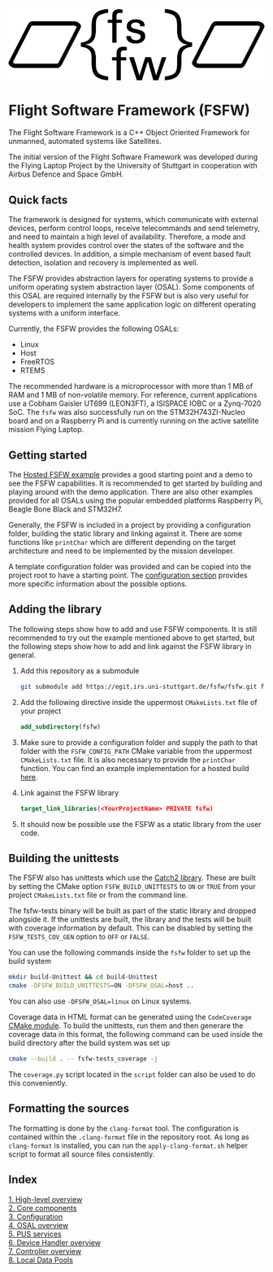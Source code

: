 ![FSFW Logo](misc/logo/FSFW_Logo_V3_bw.png)

# Flight Software Framework (FSFW)

The Flight Software Framework is a C++ Object Oriented Framework for unmanned,
automated systems like Satellites. 

The initial version of the Flight Software Framework was developed during
the Flying Laptop Project by the University of Stuttgart in cooperation
with Airbus Defence and Space GmbH.

## Quick facts

The framework is designed for systems, which communicate with external devices, perform control loops, receive telecommands and send telemetry, and need to maintain a high level of availability. Therefore, a mode and health system provides control over the states of the software and the controlled devices. In addition, a simple mechanism of event based fault detection, isolation and recovery is implemented as well. 

The FSFW provides abstraction layers for operating systems to provide a uniform operating system abstraction layer (OSAL). Some components of this OSAL are required internally by the FSFW but is also very useful for developers to implement the same application logic on different operating systems with a uniform interface.

Currently, the FSFW provides the following OSALs:

- Linux
- Host 
- FreeRTOS
- RTEMS

The recommended hardware is a microprocessor with more than 1 MB of RAM and 1 MB of non-volatile
memory. For reference, current applications use a Cobham Gaisler UT699 (LEON3FT), a
ISISPACE IOBC or a Zynq-7020 SoC. The `fsfw` was also successfully run on the
STM32H743ZI-Nucleo board and on a Raspberry Pi and is currently running on the active
satellite mission Flying Laptop.

## Getting started

The [Hosted FSFW example](https://egit.irs.uni-stuttgart.de/fsfw/fsfw-example-hosted) provides a
good starting point and a demo to see the FSFW capabilities.
It is recommended to get started by building and playing around with the demo application.
There are also other examples provided for all OSALs using the popular embedded platforms
Raspberry Pi, Beagle Bone Black and STM32H7.

Generally, the FSFW is included in a project by providing
a configuration folder, building the static library and linking against it. 
There are some functions like `printChar` which are different depending on the target architecture
and need to be implemented by the mission developer.

A template configuration folder was provided and can be copied into the project root to have
a starting point. The [configuration section](doc/README-config.md#top) provides more specific 
information about the possible options.

## Adding the library

The following steps show how to add and use FSFW components. It is still recommended to
try out the example mentioned above to get started, but the following steps show how to
add and link against the FSFW library in general.

1. Add this repository as a submodule

   ```sh
   git submodule add https://egit.irs.uni-stuttgart.de/fsfw/fsfw.git fsfw   
   ```

2. Add the following directive inside the uppermost `CMakeLists.txt` file of your project

   ```cmake
   add_subdirectory(fsfw)
   ```

3. Make sure to provide a configuration folder and supply the path to that folder with
   the `FSFW_CONFIG_PATH` CMake variable from the uppermost `CMakeLists.txt` file.
   It is also necessary to provide the `printChar` function. You can find an example
   implementation for a hosted build 
   [here](https://egit.irs.uni-stuttgart.de/fsfw/fsfw-example-hosted/src/branch/master/bsp_hosted/utility/printChar.c).

4. Link against the FSFW library

	```cmake
	target_link_libraries(<YourProjectName> PRIVATE fsfw)
	```

5. It should now be possible use the FSFW as a static library from the user code.

## Building the unittests

The FSFW also has unittests which use the [Catch2 library](https://github.com/catchorg/Catch2).
These are built by setting the CMake option `FSFW_BUILD_UNITTESTS` to `ON` or `TRUE`
from your project `CMakeLists.txt` file or from the command line.

The fsfw-tests binary will be built as part of the static library and dropped alongside it.
If the unittests are built, the library and the tests will be built with coverage information by
default. This can be disabled by setting the `FSFW_TESTS_COV_GEN` option to `OFF` or `FALSE`.

You can use the following commands inside the `fsfw` folder to set up the build system

```sh
mkdir build-Unittest && cd build-Unittest
cmake -DFSFW_BUILD_UNITTESTS=ON -DFSFW_OSAL=host ..
```

You can also use `-DFSFW_OSAL=linux` on Linux systems.

Coverage data in HTML format can be generated using the `CodeCoverage`
[CMake module](https://github.com/bilke/cmake-modules/tree/master).
To build the unittests, run them and then generare the coverage data in this format,
the following command can be used inside the build directory after the build system was set up

```sh
cmake --build . -- fsfw-tests_coverage -j
```

The `coverage.py` script located in the `script` folder can also be used to do this conveniently.

## Formatting the sources

The formatting is done by the `clang-format` tool. The configuration is contained within the
`.clang-format` file in the repository root. As long as `clang-format` is installed, you
can run the `apply-clang-format.sh` helper script to format all source files consistently.

## Index

[1. High-level overview](doc/README-highlevel.md#top) <br>
[2. Core components](doc/README-core.md#top) <br>
[3. Configuration](doc/README-config.md#top) <br>
[4. OSAL overview](doc/README-osal.md#top) <br>
[5. PUS services](doc/README-pus.md#top) <br>
[6. Device Handler overview](doc/README-devicehandlers.md#top) <br>
[7. Controller overview](doc/README-controllers.md#top) <br>
[8. Local Data Pools](doc/README-localpools.md#top) <br>



